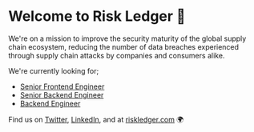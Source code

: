 # Welcome to Risk Ledger 👋

We're on a mission to improve the security maturity of the global supply chain ecosystem, reducing the number of data breaches experienced through supply chain attacks by companies and consumers alike.

We're currently looking for;
  - [Senior Frontend Engineer](https://riskledger.com/careers/senior-frontend-engineer/)
  - [Senior Backend Engineer](https://riskledger.com/careers/senior-backend-engineer/)
  - [Backend Engineer](https://riskledger.com/careers/backend-engineer/)

Find us on [Twitter](https://twitter.com/riskledger), [LinkedIn](https://www.linkedin.com/company/risk-ledger), and at [riskledger.com](https://riskledger.com) 🌍 
